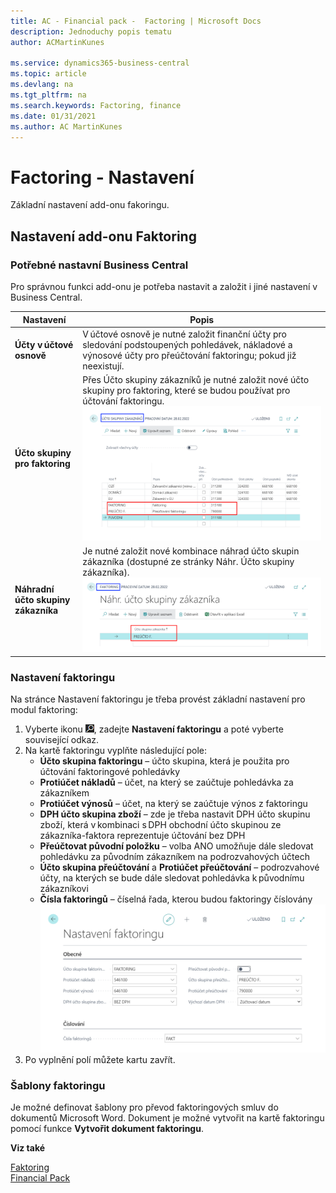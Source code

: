 ```yaml
---
title: AC - Financial pack -  Factoring | Microsoft Docs
description: Jednoduchy popis tematu
author: ACMartinKunes

ms.service: dynamics365-business-central
ms.topic: article
ms.devlang: na
ms.tgt_pltfrm: na
ms.search.keywords: Factoring, finance 
ms.date: 01/31/2021
ms.author: AC MartinKunes
---
```

# Factoring - Nastavení

Základní nastavení add-onu fakoringu.
## Nastavení add-onu Faktoring
### Potřebné nastavní Business Central

Pro správnou funkci add-onu je potřeba nastavit a založit i jiné nastavení v Business Central.

|Nastavení|Popis|
|-|-|
|**Účty v účtové osnově**|V účtové osnově je nutné založit finanční účty pro sledování podstoupených pohledávek, nákladové a výnosové účty pro přeúčtování faktoringu; pokud již neexistují.|
|**Účto skupiny pro faktoring**|Přes Účto skupiny zákazníků je nutné založit nové účto skupiny pro faktoring, které se budou používat pro účtování faktoringu. ![Účtoskupiny pro faktoring](media/faktoring_setup_groupes.png)|
|**Náhradní účto skupiny zákazníka**|Je nutné založit nové kombinace náhrad účto skupin zákazníka (dostupné ze stránky Náhr. Účto skupiny zákazníka).![Náhradní účtoskupiny pro faktoring](media/faktoring_setup_groupes_alt.png)|

### Nastavení faktoringu

Na stránce Nastavení faktoringu je třeba provést základní nastavení pro modul faktoring: 
1. Vyberte ikonu ![Žárovky, která otevře funkci Řekněte mi](media/ui-search/search_small.png "Řekněte mi, co chcete dělat"), zadejte **Nastavení faktoringu** a poté vyberte související odkaz.
2. Na kartě faktoringu vyplňte následující pole:
    - **Účto skupina faktoringu** – účto skupina, která je použita pro účtování faktoringové pohledávky 
    - **Protiúčet nákladů** – účet, na který se zaúčtuje pohledávka za zákazníkem 
    - **Protiúčet výnosů** – účet, na který se zaúčtuje výnos z faktoringu 
    - **DPH účto skupina zboží** – zde je třeba nastavit DPH účto skupinu zboží, která v kombinaci s DPH obchodní účto skupinou ze zákazníka-faktora reprezentuje účtování bez DPH 
    - **Přeúčtovat původní položku** – volba ANO umožňuje dále sledovat pohledávku za původním zákazníkem na podrozvahových účtech 
    - **Účto skupina přeúčtování** a **Protiúčet přeúčtování** – podrozvahové účty, na kterých se bude dále sledovat pohledávka k původnímu zákazníkovi 
    - **Čísla faktoringů** – číselná řada, kterou budou faktoringy číslovány   
![Nastavení faktoringu](media/faktoring_setup.png)
3. Po vyplnění polí můžete kartu zavřít.

### Šablony faktoringu 
Je možné definovat šablony pro převod faktoringových smluv do dokumentů Microsoft Word. Dokument je možné vytvořit na kartě faktoringu pomocí funkce **Vytvořit dokument faktoringu**.


**Viz také**

[Faktoring](ac-factoring.md)  
[Financial Pack](ac-finance-pack.md)  
